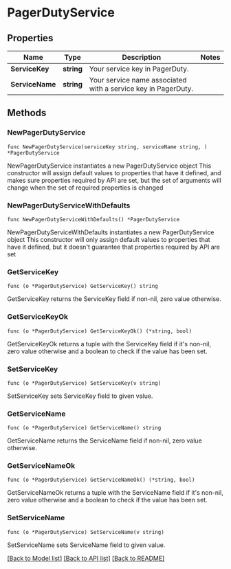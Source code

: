 # PagerDutyService

## Properties

Name | Type | Description | Notes
------------ | ------------- | ------------- | -------------
**ServiceKey** | **string** | Your service key in PagerDuty. | 
**ServiceName** | **string** | Your service name associated with a service key in PagerDuty. | 

## Methods

### NewPagerDutyService

`func NewPagerDutyService(serviceKey string, serviceName string, ) *PagerDutyService`

NewPagerDutyService instantiates a new PagerDutyService object
This constructor will assign default values to properties that have it defined,
and makes sure properties required by API are set, but the set of arguments
will change when the set of required properties is changed

### NewPagerDutyServiceWithDefaults

`func NewPagerDutyServiceWithDefaults() *PagerDutyService`

NewPagerDutyServiceWithDefaults instantiates a new PagerDutyService object
This constructor will only assign default values to properties that have it defined,
but it doesn't guarantee that properties required by API are set

### GetServiceKey

`func (o *PagerDutyService) GetServiceKey() string`

GetServiceKey returns the ServiceKey field if non-nil, zero value otherwise.

### GetServiceKeyOk

`func (o *PagerDutyService) GetServiceKeyOk() (*string, bool)`

GetServiceKeyOk returns a tuple with the ServiceKey field if it's non-nil, zero value otherwise
and a boolean to check if the value has been set.

### SetServiceKey

`func (o *PagerDutyService) SetServiceKey(v string)`

SetServiceKey sets ServiceKey field to given value.


### GetServiceName

`func (o *PagerDutyService) GetServiceName() string`

GetServiceName returns the ServiceName field if non-nil, zero value otherwise.

### GetServiceNameOk

`func (o *PagerDutyService) GetServiceNameOk() (*string, bool)`

GetServiceNameOk returns a tuple with the ServiceName field if it's non-nil, zero value otherwise
and a boolean to check if the value has been set.

### SetServiceName

`func (o *PagerDutyService) SetServiceName(v string)`

SetServiceName sets ServiceName field to given value.



[[Back to Model list]](../README.md#documentation-for-models) [[Back to API list]](../README.md#documentation-for-api-endpoints) [[Back to README]](../README.md)


